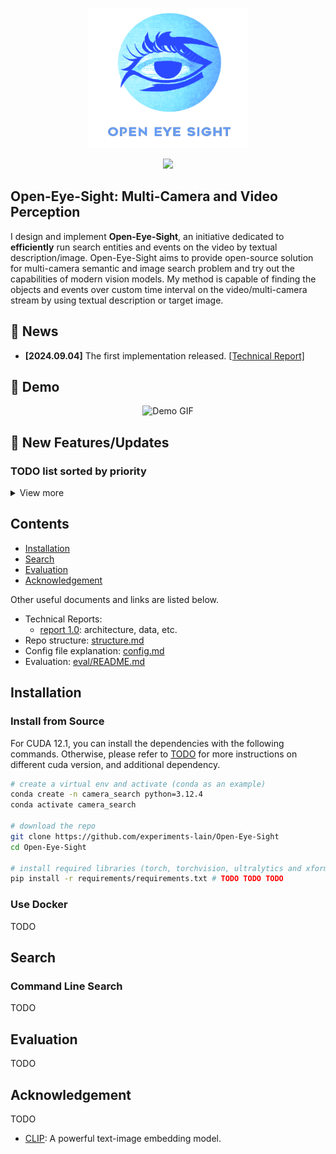 <p align="center">
    <img src="./assets/readme/icon.png" width="256"/>
</p>
<div align="center">
    <a href="https://github.com/experiments-lain/Open-Eye-Sight/stargazers"><img src="https://img.shields.io/github/stars/experiments-lain/Open-Eye-Sight?style=social"></a>
   
</div>

## Open-Eye-Sight: Multi-Camera and Video Perception

I design and implement **Open-Eye-Sight**, an initiative dedicated to **efficiently** run search entities and events on the video by textual description/image. 
Open-Eye-Sight aims to provide open-source solution for multi-camera semantic and image search problem and try out the capabilities of 
modern vision models. My method is capable of finding the objects and events over custom time interval on the video/multi-camera stream by using textual description or target image.

## 📰 News

- **[2024.09.04]** The first implementation released.
  [[Technical Report]]()

## 🎥 Demo

<style>
  .fast-gif {
    width: 640px;
    height: 360px;
    animation-duration: 0.5s;
    animation-timing-function: steps(8, end);
    animation-iteration-count: infinite;
  }
</style>

<p align="center">
  <img src="assets/readme/demo.gif" alt="Demo GIF" class="fast-gif">
</p>

## 🔆 New Features/Updates



### TODO list sorted by priority

<details>
<summary>View more</summary>

- [x] Asynchronized processing pipeline from multiple EarthCam Videos/Streams

- [x] Connect non-relational database to BucketManagerV2

</details>

## Contents

- [Installation](#installation)
- [Search](#search)
- [Evaluation](#evaluation)
- [Acknowledgement](#acknowledgement)

Other useful documents and links are listed below.

- Technical Reports:
  - [report 1.0](docs/report_01.md): architecture, data, etc.
- Repo structure: [structure.md](TODO)
- Config file explanation: [config.md](TODO)
- Evaluation: [eval/README.md](TODO)

## Installation

### Install from Source

For CUDA 12.1, you can install the dependencies with the following commands. Otherwise, please refer to [TODO](TODO) for more instructions on different cuda version, and additional dependency.

```bash
# create a virtual env and activate (conda as an example)
conda create -n camera_search python=3.12.4
conda activate camera_search

# download the repo
git clone https://github.com/experiments-lain/Open-Eye-Sight
cd Open-Eye-Sight

# install required libraries (torch, torchvision, ultralytics and xformers)
pip install -r requirements/requirements.txt # TODO TODO TODO
```

### Use Docker

TODO

## Search 

### Command Line Search

TODO


## Evaluation

TODO

## Acknowledgement

TODO

- [CLIP](https://github.com/openai/CLIP): A powerful text-image embedding model.


